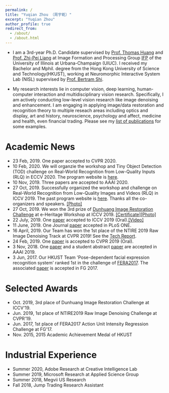 ```yaml
---
permalink: /
title: "Yuqian Zhou （周宇乾）"
excerpt: "Yuqian Zhou"
author_profile: true
redirect_from: 
  - /about/
  - /about.html
---
```



* I am a 3rd-year Ph.D. Candidate supervised by [Prof. Thomas Huang](https://scholar.google.com/citations?user=rGF6-WkAAAAJ&hl=en&oi=ao) and [Prof. Zhi-Pei Liang](http://mri.beckman.illinois.edu/) at Image Formation and Processing Group [IFP](http://ifp-uiuc.github.io/) of the University of Illinois at Urbana-Champaign (UIUC). I received my Bachelor and Mphil. degree from the Hong Kong University of Science and Technology(HKUST), working at Neuromorphic Interactive System Lab (NISL) supervised by [Prof. Bertram Shi](http://www.ee.ust.hk/~eebert/). 

* My research interests lie in computer vision, deep learning, human-computer interaction and multidisciplinary vision research. Specifically, I am actively conducting low-level vision research like image denoising and enhancement. I am engaging in applying image/data restoration and recognition theory to multiple reseach areas including optics and display, art and history, neuroscience, psychology and affect, medicine and health, even financial trading. Please see my [list of publications](https://yzhouas.github.io/publications/) for some examples.


# Academic News
* 23 Feb, 2019. One paper accepted to CVPR 2020.
* 10 Feb, 2020. We will organzie the workshop and Tiny Object Detection (TOD) challenge on Real-World Recognition from Low-Quality Inputs (RLQ) in ECCV 2020. The program website is [here](http://rlq-tod.github.io/).
* 10 Nov, 2019. Three papers are accepted to AAAI 2020. 
* 27 Oct, 2019. Successfully organized the workshop and challenge on Real-World Recognition from Low-Quality Images and Videos (RLQ) in ICCV 2019. The past program website is [here](http://forlq.org/). Thanks all the co-organizers and speakers. [[Photo]]()
* 27 Oct, 2019. We won the 3rd prize of [Dunhuang Image Restoration Challenge](https://evalai.cloudcv.org/web/challenges/challenge-page/402/leaderboard) at e-Heritage Workshop at ICCV 2019. [[Certificate]]()[[Photo]]()
* 22 July, 2019. One [paper](https://arxiv.org/abs/1811.10144) accepted to ICCV 2019 (Oral).[[Video]](https://conftube.com/video/xzygVl7ZncQ?tocitem=132)
* 11 June, 2019. One Journal [paper](https://journals.plos.org/plosone/article?id=10.1371/journal.pone.0218942) accepted in PLoS ONE.
* 16 April, 2019. Our Team has won the 1st place of the NTIRE 2019 Raw Image Denoising Track at CVPR 2019! See the [Tech Report](https://arxiv.org/abs/1904.12945).
* 24 Feb, 2019. One [paper](https://arxiv.org/abs/1901.00680) is accepted to CVPR 2019 (Oral).
* 3 Nov, 2018. One [paper](https://arxiv.org/abs/1804.05275) and a student abstract [paper](https://www.aaai.org/Papers/AAAI/2019/SA-ZhouY.332.pdf) are accepted in AAAI 2019.
* 3 Jun, 2017. Our HKUST Team 'Pose-dependent facial expression recognition system' ranked 1st in the challenge of [FERA2017](https://arxiv.org/abs/1702.04174). The associated [paper](https://ieeexplore.ieee.org/abstract/document/7961835) is accepted in FG 2017.

# Selected Awards
* Oct. 2019, 3rd place of Dunhuang Image Restoration Challenge at ICCV'19.
* Jun. 2019, 1st place of NTIRE2019 Raw Image Denoising Challenge at CVPR'19.
* Jun. 2017, 1st place of FERA2017 Action Unit Intensity Regression Challenge at FG'17.
* Nov. 2015, 2015 Academic Achievement Medal of HKUST

# Industrial Experience
* Summer 2020, Adobe Research at Creative Intelligence Lab
* Summer 2019, Microsoft Research at Applied Science Group
* Summer 2018, Megvii US Research
* Fall 2018, Jump Trading Research Assistant
